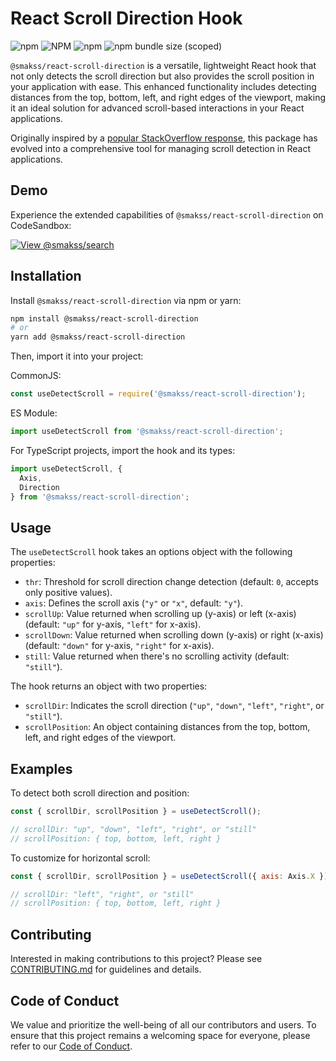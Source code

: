 # React Scroll Direction Hook

![npm](https://img.shields.io/npm/v/@smakss/react-scroll-direction) ![NPM](https://img.shields.io/npm/l/@smakss/react-scroll-direction) ![npm](https://img.shields.io/npm/dt/@smakss/react-scroll-direction) ![npm bundle size (scoped)](https://img.shields.io/bundlephobia/min/@smakss/react-scroll-direction)

`@smakss/react-scroll-direction` is a versatile, lightweight React hook that not only detects the scroll direction but also provides the scroll position in your application with ease. This enhanced functionality includes detecting distances from the top, bottom, left, and right edges of the viewport, making it an ideal solution for advanced scroll-based interactions in your React applications.

Originally inspired by a [popular StackOverflow response](https://stackoverflow.com/a/62497293/11908502), this package has evolved into a comprehensive tool for managing scroll detection in React applications.

## Demo

Experience the extended capabilities of `@smakss/react-scroll-direction` on CodeSandbox:

[![View @smakss/search](https://codesandbox.io/static/img/play-codesandbox.svg)](https://codesandbox.io/s/react-scroll-direction-tclwvp?fontsize=14&hidenavigation=1&theme=dark)

## Installation

Install `@smakss/react-scroll-direction` via npm or yarn:

```bash
npm install @smakss/react-scroll-direction
# or
yarn add @smakss/react-scroll-direction
```

Then, import it into your project:

CommonJS:

```js
const useDetectScroll = require('@smakss/react-scroll-direction');
```

ES Module:

```js
import useDetectScroll from '@smakss/react-scroll-direction';
```

For TypeScript projects, import the hook and its types:

```ts
import useDetectScroll, {
  Axis,
  Direction
} from '@smakss/react-scroll-direction';
```

## Usage

The `useDetectScroll` hook takes an options object with the following properties:

- `thr`: Threshold for scroll direction change detection (default: `0`, accepts only positive values).
- `axis`: Defines the scroll axis (`"y"` or `"x"`, default: `"y"`).
- `scrollUp`: Value returned when scrolling up (y-axis) or left (x-axis) (default: `"up"` for y-axis, `"left"` for x-axis).
- `scrollDown`: Value returned when scrolling down (y-axis) or right (x-axis) (default: `"down"` for y-axis, `"right"` for x-axis).
- `still`: Value returned when there's no scrolling activity (default: `"still"`).

The hook returns an object with two properties:

- `scrollDir`: Indicates the scroll direction (`"up"`, `"down"`, `"left"`, `"right"`, or `"still"`).
- `scrollPosition`: An object containing distances from the top, bottom, left, and right edges of the viewport.

## Examples

To detect both scroll direction and position:

```js
const { scrollDir, scrollPosition } = useDetectScroll();

// scrollDir: "up", "down", "left", "right", or "still"
// scrollPosition: { top, bottom, left, right }
```

To customize for horizontal scroll:

```js
const { scrollDir, scrollPosition } = useDetectScroll({ axis: Axis.X });

// scrollDir: "left", "right", or "still"
// scrollPosition: { top, bottom, left, right }
```

## Contributing

Interested in making contributions to this project? Please see [CONTRIBUTING.md](./CONTRIBUTING.md) for guidelines and details.

## Code of Conduct

We value and prioritize the well-being of all our contributors and users. To ensure that this project remains a welcoming space for everyone, please refer to our [Code of Conduct](./CODE_OF_CONDUCT.md).
